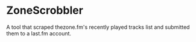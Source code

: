 ZoneScrobbler
=============

 A tool that scraped thezone.fm's recently played tracks list and submitted them to a last.fm account.
